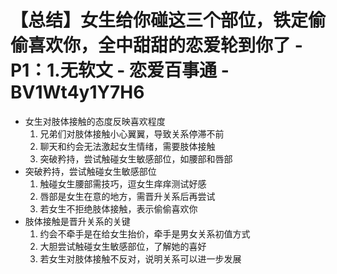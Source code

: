 # 【总结】女生给你碰这三个部位，铁定偷偷喜欢你，全中甜甜的恋爱轮到你了 - P1：1.无软文 - 恋爱百事通 - BV1Wt4y1Y7H6

-   女生对肢体接触的态度反映喜欢程度
    1.  兄弟们对肢体接触小心翼翼，导致关系停滞不前
    2.  聊天和约会无法激起女生情绪，需要肢体接触
    3.  突破矜持，尝试触碰女生敏感部位，如腰部和唇部
-   突破矜持，尝试触碰女生敏感部位
    1.  触碰女生腰部需技巧，逗女生痒痒测试好感
    2.  唇部是女生在意的地方，需晋升关系后再尝试
    3.  若女生不拒绝肢体接触，表示偷偷喜欢你
-   肢体接触是晋升关系的关键
    1.  约会不牵手是在给女生抬价，牵手是男女关系初值方式
    2.  大胆尝试触碰女生敏感部位，了解她的喜好
    3.  若女生对肢体接触不反对，说明关系可以进一步发展